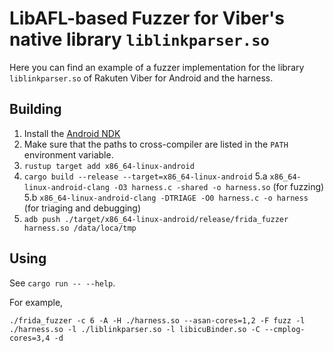 # LibAFL-based Fuzzer for Viber's native library `liblinkparser.so`

Here you can find an example of a fuzzer implementation for the library `liblinkparser.so` of Rakuten Viber for Android and the harness.

## Building

1. Install the [Android NDK](https://developer.android.com/ndk)
2. Make sure that the paths to cross-compiler are listed in the `PATH` environment variable.
3. `rustup target add x86_64-linux-android`
4. `cargo build --release --target=x86_64-linux-android`
5.a `x86_64-linux-android-clang -O3 harness.c -shared -o harness.so` (for fuzzing)
5.b `x86_64-linux-android-clang -DTRIAGE -O0 harness.c -o harness` (for triaging and debugging)
6. `adb push ./target/x86_64-linux-android/release/frida_fuzzer harness.so /data/loca/tmp`

## Using

See `cargo run -- --help`.

For example,

```
./frida_fuzzer -c 6 -A -H ./harness.so --asan-cores=1,2 -F fuzz -l ./harness.so -l ./liblinkparser.so -l libicuBinder.so -C --cmplog-cores=3,4 -d
```
